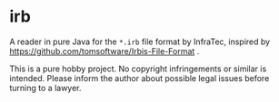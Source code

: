 # irb

A reader in pure Java for the `*.irb` file format by InfraTec,
inspired by https://github.com/tomsoftware/Irbis-File-Format .

This is a pure hobby project. No copyright infringements or similar is intended.
Please inform the author about possible legal issues before turning to a lawyer.
